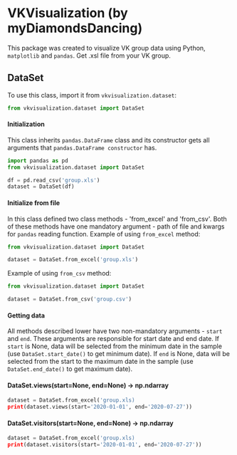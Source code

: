 # VKVisualization (by myDiamondsDancing)

This package was created to visualize VK group data using Python, `matplotlib` and `pandas`. Get .xsl file from your VK group.

## DataSet
To use this class, import it from `vkvisualization.dataset`:
```python
from vkvisualization.dataset import DataSet
```

#### Initialization
This class inherits `pandas.DataFrame` class and its constructor gets all arguments that `pandas.DataFrame constructor` has.
```python
import pandas as pd
from vkvisualization.dataset import DataSet

df = pd.read_csv('group.xls')
dataset = DataSet(df)
```

#### Initialize from file
In this class defined two class methods - 'from_excel' and 'from_csv'. Both of these methods have one mandatory argument - path of file and kwargs for `pandas` reading function.
Example of using `from_excel` method:
```python
from vkvisualization.dataset import DataSet

dataset = DataSet.from_excel('group.xls')
```
Example of using `from_csv` method:
```python
from vkvisualization.dataset import DataSet

dataset = DataSet.from_csv('group.csv')
```
#### Getting data
All methods described lower have two non-mandatory arguments - `start` and `end`. These arguments are responsible for start date and end date. If `start` is None, data will be selected from the minimum date in the sample (use `DataSet.start_date()` to get minimum date). If `end` is None, data will be selected from the start to the maximum date in the sample (use `DataSet.end_date()` to get maximum date). 

#### DataSet.views(start=None, end=None) -> np.ndarray
```python
dataset = DataSet.from_excel('group.xls)
print(dataset.views(start='2020-01-01', end='2020-07-27'))
```

#### DataSet.visitors(start=None, end=None) -> np.ndarray
```python
dataset = DataSet.from_excel('group.xls)
print(dataset.visitors(start='2020-01-01', end='2020-07-27'))
```

####

